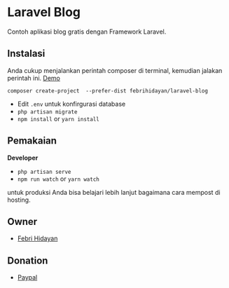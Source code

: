 # Laravel Blog
Contoh aplikasi blog gratis dengan Framework Laravel.

## Instalasi
Anda cukup menjalankan perintah composer di terminal, kemudian jalakan perintah ini. [Demo](https://demo.hilyahtech.com/laravel-blog-lite/)

```
composer create-project  --prefer-dist febrihidayan/laravel-blog
```
- Edit `.env` untuk konfirgurasi database
- `php artisan migrate`
- `npm install` or `yarn install`

## Pemakaian
**Developer**
- `php artisan serve`
- `npm run watch` or `yarn watch`

untuk produksi Anda bisa belajari lebih lanjut bagaimana cara mempost di hosting.

## Owner
- [Febri Hidayan](https://github.com/febrihidayan)

## Donation
- [Paypal](https://paypal.me/febrihidayan)
